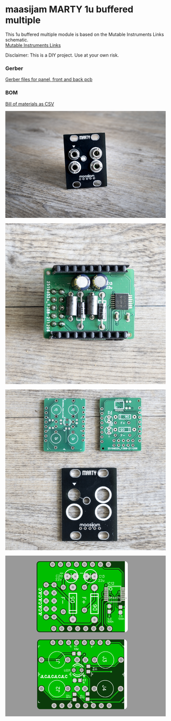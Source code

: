 <h1>maasijam MARTY 1u buffered multiple</h1>

This 1u buffered multiple module is based on the Mutable Instruments Links schematic.
<br />[Mutable Instruments Links](https://mutable-instruments.net/modules/links/)

Disclaimer: This is a DIY project. Use at your own risk.

<h3>Gerber</h3>

[Gerber files for panel, front and back pcb](gerber/)

<h3>BOM</h3>

[Bill of materials as CSV](BOM_marty_2022-06-04.csv)




![maasijam marty module](images/marty_800.jpg)

![maasijam marty module](images/marty_front.jpg)

![maasijam marty module](images/marty_pcbs.jpg)

![maasijam marty module](images/marty_pcb_screen.png)


